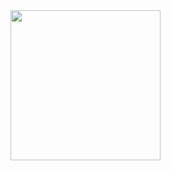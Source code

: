 <img src="https://github.com/user-attachments/assets/457ab8b9-e0b8-4620-a068-f89c0fb32af2" width="240">

